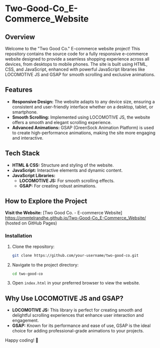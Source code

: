 # Two-Good-Co_E-Commerce_Website

## Overview
Welcome to the "Two Good Co." E-commerce website project! This repository contains the source code for a fully responsive e-commerce website designed to provide a seamless shopping experience across all devices, from desktops to mobile phones. The site is built using HTML, CSS, and JavaScript, enhanced with powerful JavaScript libraries like LOCOMOTIVE JS and GSAP for smooth scrolling and exclusive animations.

## Features
- **Responsive Design:** The website adapts to any device size, ensuring a consistent and user-friendly interface whether on a desktop, tablet, or smartphone.
- **Smooth Scrolling:** Implemented using LOCOMOTIVE JS, the website offers a smooth and elegant scrolling experience.
- **Advanced Animations:** GSAP (GreenSock Animation Platform) is used to create high-performance animations, making the site more engaging and interactive.

## Tech Stack
- **HTML & CSS:** Structure and styling of the website.
- **JavaScript:** Interactive elements and dynamic content.
- **JavaScript Libraries:**
  - **LOCOMOTIVE JS:** For smooth scrolling effects.
  - **GSAP:** For creating robust animations.

## How to Explore the Project
**Visit the Website:** [Two Good Co. - E-commerce Website] https://ommtelrandhe.github.io/Two-Good-Co_E-Commerce_Website/ (hosted on GitHub Pages)

### Installation
1. Clone the repository:
   ```bash
   git clone https://github.com/your-username/two-good-co.git
   ```
2. Navigate to the project directory:
   ```bash
   cd two-good-co
   ```
3. Open `index.html` in your preferred browser to view the website.

## Why Use LOCOMOTIVE JS and GSAP?
- **LOCOMOTIVE JS:** This library is perfect for creating smooth and delightful scrolling experiences that enhance user interaction and engagement.
- **GSAP:** Known for its performance and ease of use, GSAP is the ideal choice for adding professional-grade animations to your projects.

Happy coding! 🚀
